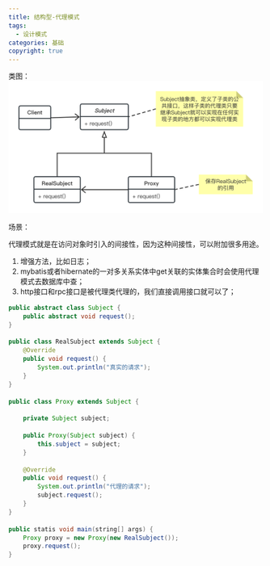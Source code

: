 ```yaml
---
title: 结构型-代理模式
tags:
  - 设计模式
categories: 基础
copyright: true
---
```


类图：![代理模式](https://raw.githubusercontent.com/wangxiaohong123/p-bed/main/uPic/代理模式.png)

场景：

代理模式就是在访问对象时引入的间接性，因为这种间接性，可以附加很多用途。

1.  增强方法，比如日志；
2.  mybatis或者hibernate的一对多关系实体中get关联的实体集合时会使用代理模式去数据库中查；
3.  http接口和rpc接口是被代理类代理的，我们直接调用接口就可以了；

```java
public abstract class Subject {
    public abstract void request();
}

public class RealSubject extends Subject {
    @Override
    public void request() {
        System.out.println("真实的请求");
    }
}

public class Proxy extends Subject {

    private Subject subject;

    public Proxy(Subject subject) {
        this.subject = subject;
    }

    @Override
    public void request() {
        System.out.println("代理的请求");
        subject.request();
    }
}

public statis void main(string[] args) {
    Proxy proxy = new Proxy(new RealSubject());
    proxy.request();
}
```

